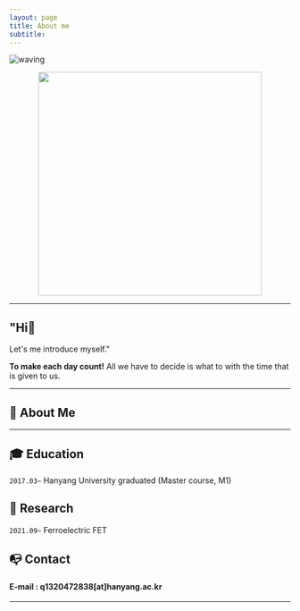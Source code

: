```yaml
---
layout: page
title: About me
subtitle: 
---
```


![waving](https://capsule-render.vercel.app/api?type=waving&height=200&text=Sun%20xinkai&fontAlign=50&fontAlignY=40&color=gradient)

<p align="center"><img src="https://user-images.githubusercontent.com/96555414/148708562-a2140cf8-9e02-4c7c-af4c-2ca53ce25297.jpg" width="400"></p>

---


## "Hi👋 
Let's me introduce myself."

**To make each day count!** All we have to decide is what to with the time that is given to us.

---

## **👩 About Me**
  
---

## **🎓 Education**

`2017.03~` Hanyang University graduated (Master course, M1)


## **📝 Research** 

`2021.09~` Ferroelectric FET


## **📭 Contact** 
#### E-mail : q1320472838[at]hanyang.ac.kr
---


